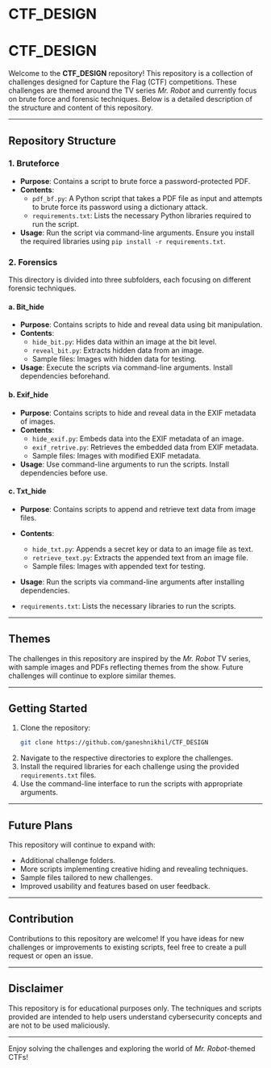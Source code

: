 # CTF_DESIGN

# CTF_DESIGN

Welcome to the **CTF_DESIGN** repository! This repository is a collection of challenges designed for Capture the Flag (CTF) competitions. These challenges are themed around the TV series *Mr. Robot* and currently focus on brute force and forensic techniques. Below is a detailed description of the structure and content of this repository.

---

## Repository Structure

### 1. **Bruteforce**
- **Purpose**: Contains a script to brute force a password-protected PDF.
- **Contents**:
  - `pdf_bf.py`: A Python script that takes a PDF file as input and attempts to brute force its password using a dictionary attack.
  - `requirements.txt`: Lists the necessary Python libraries required to run the script.
- **Usage**: Run the script via command-line arguments. Ensure you install the required libraries using `pip install -r requirements.txt`.

### 2. **Forensics**
This directory is divided into three subfolders, each focusing on different forensic techniques.

#### **a. Bit_hide**
- **Purpose**: Contains scripts to hide and reveal data using bit manipulation.
- **Contents**:
  - `hide_bit.py`: Hides data within an image at the bit level.
  - `reveal_bit.py`: Extracts hidden data from an image.
  - Sample files: Images with hidden data for testing.
- **Usage**: Execute the scripts via command-line arguments. Install dependencies beforehand.

#### **b. Exif_hide**
- **Purpose**: Contains scripts to hide and reveal data in the EXIF metadata of images.
- **Contents**:
  - `hide_exif.py`: Embeds data into the EXIF metadata of an image.
  - `exif_retrive.py`: Retrieves the embedded data from EXIF metadata.
  - Sample files: Images with modified EXIF metadata.
- **Usage**: Use command-line arguments to run the scripts. Install dependencies before use.

#### **c. Txt_hide**
- **Purpose**: Contains scripts to append and retrieve text data from image files.
- **Contents**:
  - `hide_txt.py`: Appends a secret key or data to an image file as text.
  - `retrieve_text.py`: Extracts the appended text from an image file.
  - Sample files: Images with appended text for testing.
- **Usage**: Run the scripts via command-line arguments after installing dependencies.
  
- `requirements.txt`: Lists the necessary libraries to run the scripts.
---

## Themes
The challenges in this repository are inspired by the *Mr. Robot* TV series, with sample images and PDFs reflecting themes from the show. Future challenges will continue to explore similar themes.

---

## Getting Started
1. Clone the repository:
   ```bash
   git clone https://github.com/ganeshnikhil/CTF_DESIGN
   ```
2. Navigate to the respective directories to explore the challenges.
3. Install the required libraries for each challenge using the provided `requirements.txt` files.
4. Use the command-line interface to run the scripts with appropriate arguments.

---

## Future Plans
This repository will continue to expand with:
- Additional challenge folders.
- More scripts implementing creative hiding and revealing techniques.
- Sample files tailored to new challenges.
- Improved usability and features based on user feedback.

---

## Contribution
Contributions to this repository are welcome! If you have ideas for new challenges or improvements to existing scripts, feel free to create a pull request or open an issue.

---

## Disclaimer
This repository is for educational purposes only. The techniques and scripts provided are intended to help users understand cybersecurity concepts and are not to be used maliciously.

---

Enjoy solving the challenges and exploring the world of *Mr. Robot*-themed CTFs!


